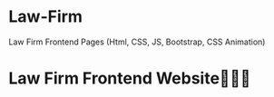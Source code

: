 # Law-Firm
Law Firm Frontend Pages (Html, CSS, JS, Bootstrap, CSS Animation)
<h1>Law Firm Frontend Website💼👩‍⚖</h1>
